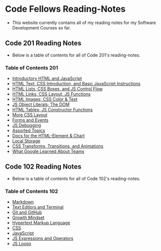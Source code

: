 # Code Fellows Reading-Notes

- This website currently contains all of my reading notes for my Software Development Courses so far.

## Code 201 Reading Notes

- Below is a table of contents for all of Code 201's reading-notes.

### Table of Contents 201

- [Introductory HTML and JavaScript](Code_201_Reading-Notes/class-01.md)
- [HTML Text, CSS Introduction, and Basic JavaScript Instructions](Code_201_Reading-Notes/class-02.md)
- [HTML Lists, CSS Boxes, and JS Control Flow](Code_201_Reading-Notes/class-03.md)
- [HTML Links, CSS Layout, JS Functions](Code_201_Reading-Notes/class-04.md)
- [HTML Images; CSS Color & Text](Code_201_Reading-Notes/class-05.md)
- [JS Object Literals; The DOM](Code_201_Reading-Notes/class-06.md)
- [HTML Tables; JS Constructor Functions](Code_201_Reading-Notes/class-07.md)
- [More CSS Layout](Code_201_Reading-Notes/class-08.md)
- [Forms and Events]()
- [JS Debugging]()
- [Assorted Topics]()
- [Docs for the HTML-Element & Chart]()
- [Local Storage]()
- [CSS Transforms, Transitions, and Animations]()
- [What Google Learned About Teams]()

## Code 102 Reading Notes

- Below is a table of contents for all of Code 102's reading-notes.

### Table of Contents 102

- [Markdown](Code_102_Reading-Notes/Markdown.md)
- [Text Editors and Terminal](Code_102_Reading-Notes/Text-Editor-and-Terminal.md)
- [Git and GitHub](Code_102_Reading-Notes/GitandGitHub.md)
- [Growth Mindset](Code_102_Reading-Notes/GrowthMindset.md)
- [Hypertext Markup Language](Code_102_Reading-Notes/HypertextMarkupLanguage.md)
- [CSS](Code_102_Reading-Notes/CSS.md)
- [JavaScript](Code_102_Reading-Notes/JavaScript.md)
- [JS Expressions and Operators](Code_102_Reading-Notes/Expressions-and-Operators.md)
- [JS Loops](Code_102_Reading-Notes/JS-Loops.md)
